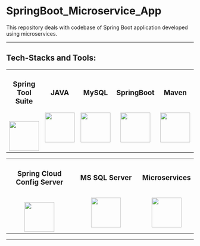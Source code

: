 # SpringBoot_Microservice_App
This repository deals with codebase of Spring Boot application developed using microservices.

<hr>

<h2>Tech-Stacks and Tools:</h2>
<table width = 100%>
<tbody>
<tr align="top">
<td width="40%" align="center">
<h3 dir="auto"><span>Spring Tool Suite</span><br><br></h3>
<a><img src="https://pbs.twimg.com/profile_images/1235954979783012354/t9lO8UAz_400x400.png" height = "80" width = "80"></a>
</td>
<td width="40%" align="center">
<h3 dir="auto"><span>JAVA</span><br><br></h3>
<a><img src="https://cdn-icons-png.flaticon.com/512/5968/5968282.png" height = "80" width = "80"></a>
</td>
<td width="40%" align="center">
<h3 dir="auto"><span>MySQL</span><br><br></h3>
<a><img src="https://www.freepnglogos.com/uploads/logo-mysql-png/logo-mysql-mysql-logo-png-images-are-download-crazypng-21.png" height = "80" width = "80"></a>
</td>
<td width="40%" align="center">
<h3 dir="auto"><span>SpringBoot</span><br><br></h3>
<a><img src="https://res.cloudinary.com/startup-grind/image/upload/c_fill,dpr_2.0,f_auto,g_center,q_auto:good/v1/gcs/platform-data-dsc/events/spring-boot-1_5zDxm9B.jpg" height = "80" width = "80"></a>
</td>
<td width="40%" align="center">
<h3 dir="auto"><span>Maven</span><br><br></h3>
<a><img src="https://w7.pngwing.com/pngs/130/892/png-transparent-apache-tomcat-apache-http-server-web-server-java-servlet-javaserver-pages-others-miscellaneous-text-logo-thumbnail.png" height = "80" width = "80"></a>
</td>
<td width="40%" align="center">
<h3 dir="auto"><span>Hibernate</span><br><br></h3>
<a><img src="https://www.javatpoint.com/images/hibernate/hibernate2.png" height = "80" width = "80"></a>
</td>
<td width="40%" align="center">
<h3 dir="auto"><span> Eureka </span><br><br></h3>
<a><img src="https://4.bp.blogspot.com/-trV5mHmQdfE/XBZ8OmhhdwI/AAAAAAAAITA/jcJgWXbOy3AHO89lwV0SIrcepN-3d25BwCLcBGAs/s1600/GvuCOnQi_400x400.jpg" height = "80" width = "80"></a>
</td>
<td width="40%" align="center">
<h3 dir="auto"><span>API Gateway</span><br><br></h3>
<a><img src="https://www.clipartmax.com/png/middle/195-1955710_api-gateway-icon-assertible-logo-aws-api-gateway-logo.png" height = "80" width = "80"></a>
</td>
</tr>
</td>
</tr>
</tbody>
</table>

<table width = 100%>
<tbody>
<tr align="top">
<td width="40%" align="center">
<h3 dir="auto"><span>Spring Cloud Config Server</span><br><br></h3>
<a><img src="https://dz2cdn1.dzone.com/storage/temp/8622838-springcloud.png" height = "80" width = "80"></a>
</td>
<td width="40%" align="center">
<h3 dir="auto"><span>MS SQL Server</span><br><br></h3>
<a><img src="https://cdn-icons-png.flaticon.com/512/5968/5968409.png" height = "80" width = "80"></a>
</td>
<td width="40%" align="center">
<h3 dir="auto"><span>Microservices</span><br><br></h3>
<a><img src="https://encrypted-tbn0.gstatic.com/images?q=tbn:ANd9GcTJS5IT1VROiAK48oyr6w7hd5Ktw-ZZl3L8jA&usqp=CAU" height = "80" width = "80"></a>
</td>

</tr>
</td>
</tr>
</tbody>
</table>

<hr>
